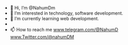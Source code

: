 - 👋 Hi, I’m @NahumDm
- 👀 I’m interested in technology, software development.
- 🌱 I’m currently learning web development.
- 
- 📫 How to reach me
    www.telegram.com/@NahumD
    www.Twitter.com/@nahumDM
  

<!---
NahumDm/NahumDm is a ✨ special ✨ repository because its `README.md` (this file) appears on your GitHub profile.
You can click the Preview link to take a look at your changes.
--->

